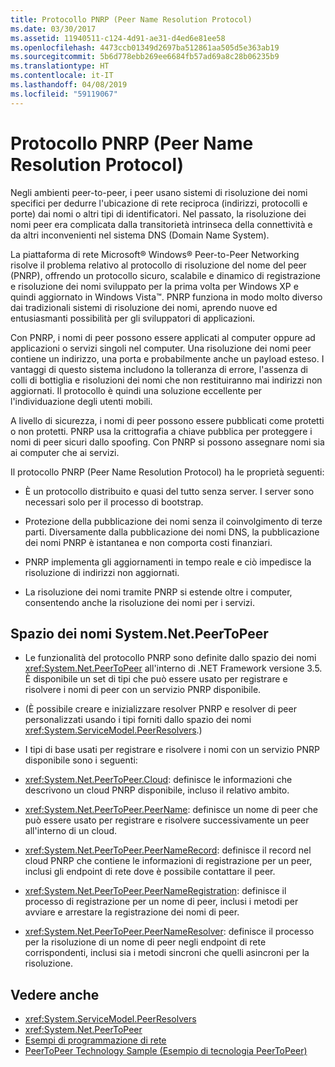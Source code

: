 ```yaml
---
title: Protocollo PNRP (Peer Name Resolution Protocol)
ms.date: 03/30/2017
ms.assetid: 11940511-c124-4d91-ae31-d4ed6e81ee58
ms.openlocfilehash: 4473ccb01349d2697ba512861aa505d5e363ab19
ms.sourcegitcommit: 5b6d778ebb269ee6684fb57ad69a8c28b06235b9
ms.translationtype: HT
ms.contentlocale: it-IT
ms.lasthandoff: 04/08/2019
ms.locfileid: "59119067"
---
```

# <a name="peer-name-resolution-protocol"></a>Protocollo PNRP (Peer Name Resolution Protocol)
Negli ambienti peer-to-peer, i peer usano sistemi di risoluzione dei nomi specifici per dedurre l'ubicazione di rete reciproca (indirizzi, protocolli e porte) dai nomi o altri tipi di identificatori. Nel passato, la risoluzione dei nomi peer era complicata dalla transitorietà intrinseca della connettività e da altri inconvenienti nel sistema DNS (Domain Name System).  
  
 La piattaforma di rete Microsoft® Windows® Peer-to-Peer Networking risolve il problema relativo al protocollo di risoluzione del nome del peer (PNRP), offrendo un protocollo sicuro, scalabile e dinamico di registrazione e risoluzione dei nomi sviluppato per la prima volta per Windows XP e quindi aggiornato in Windows Vista™. PNRP funziona in modo molto diverso dai tradizionali sistemi di risoluzione dei nomi, aprendo nuove ed entusiasmanti possibilità per gli sviluppatori di applicazioni.  
  
 Con PNRP, i nomi di peer possono essere applicati al computer oppure ad applicazioni o servizi singoli nel computer. Una risoluzione dei nomi peer contiene un indirizzo, una porta e probabilmente anche un payload esteso. I vantaggi di questo sistema includono la tolleranza di errore, l'assenza di colli di bottiglia e risoluzioni dei nomi che non restituiranno mai indirizzi non aggiornati. Il protocollo è quindi una soluzione eccellente per l'individuazione degli utenti mobili.  
  
 A livello di sicurezza, i nomi di peer possono essere pubblicati come protetti o non protetti. PNRP usa la crittografia a chiave pubblica per proteggere i nomi di peer sicuri dallo spoofing. Con PNRP si possono assegnare nomi sia ai computer che ai servizi.  
  
Il protocollo PNRP (Peer Name Resolution Protocol) ha le proprietà seguenti:  
  
-   È un protocollo distribuito e quasi del tutto senza server. I server sono necessari solo per il processo di bootstrap.  
  
-   Protezione della pubblicazione dei nomi senza il coinvolgimento di terze parti. Diversamente dalla pubblicazione dei nomi DNS, la pubblicazione dei nomi PNRP è istantanea e non comporta costi finanziari.  
  
-   PNRP implementa gli aggiornamenti in tempo reale e ciò impedisce la risoluzione di indirizzi non aggiornati.  
  
-   La risoluzione dei nomi tramite PNRP si estende oltre i computer, consentendo anche la risoluzione dei nomi per i servizi.  
  
## <a name="the-systemnetpeertopeer-namespace"></a>Spazio dei nomi System.Net.PeerToPeer  
  
-   Le funzionalità del protocollo PNRP sono definite dallo spazio dei nomi <xref:System.Net.PeerToPeer> all'interno di .NET Framework versione 3.5. È disponibile un set di tipi che può essere usato per registrare e risolvere i nomi di peer con un servizio PNRP disponibile.  
  
-   (È possibile creare e inizializzare resolver PNRP e resolver di peer personalizzati usando i tipi forniti dallo spazio dei nomi <xref:System.ServiceModel.PeerResolvers>.)  
  
-   I tipi di base usati per registrare e risolvere i nomi con un servizio PNRP disponibile sono i seguenti:  
  
-   <xref:System.Net.PeerToPeer.Cloud>: definisce le informazioni che descrivono un cloud PNRP disponibile, incluso il relativo ambito.  
  
-   <xref:System.Net.PeerToPeer.PeerName>: definisce un nome di peer che può essere usato per registrare e risolvere successivamente un peer all'interno di un cloud.  
  
-   <xref:System.Net.PeerToPeer.PeerNameRecord>: definisce il record nel cloud PNRP che contiene le informazioni di registrazione per un peer, inclusi gli endpoint di rete dove è possibile contattare il peer.  
  
-   <xref:System.Net.PeerToPeer.PeerNameRegistration>: definisce il processo di registrazione per un nome di peer, inclusi i metodi per avviare e arrestare la registrazione dei nomi di peer.  
  
-   <xref:System.Net.PeerToPeer.PeerNameResolver>: definisce il processo per la risoluzione di un nome di peer negli endpoint di rete corrispondenti, inclusi sia i metodi sincroni che quelli asincroni per la risoluzione.  
  
## <a name="see-also"></a>Vedere anche

- <xref:System.ServiceModel.PeerResolvers>
- <xref:System.Net.PeerToPeer>
- [Esempi di programmazione di rete](../../../docs/framework/network-programming/network-programming-samples.md)
- [PeerToPeer Technology Sample (Esempio di tecnologia PeerToPeer)](https://go.microsoft.com/fwlink/?LinkID=179571)
